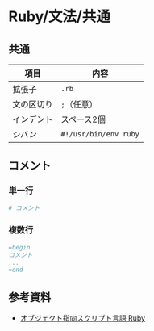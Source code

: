 # Ruby/文法/共通

## 共通

| 項目       | 内容                  |
| ---------- | --------------------- |
| 拡張子     | `.rb`                 |
| 文の区切り | `;`（任意）           |
| インデント | スペース2個           |
| シバン     | `#!/usr/bin/env ruby` |

## コメント

### 単一行

```ruby
# コメント
```

### 複数行

```ruby
=begin
コメント
...
=end
```

## 参考資料

- [オブジェクト指向スクリプト言語 Ruby](https://www.ruby-lang.org/ja/)

